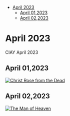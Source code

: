 <!-- toc -->

- [April 2023](#april-2023)
  * [April 01,2023](#april-012023)
  * [April 02,2023](#april-022023)

<!-- tocstop -->

# April 2023 #
CIAY April 2023

## April 01,2023 ##

[![Christ Rose from the Dead](https://raw.githubusercontent.com/fernal73/CIAY/main/April/jpgs/Day091.jpg)](https://youtu.be/Tj_ud1Z48Bg "Christ Rose from the Dead")

## April 02,2023 ##

[![The Man of Heaven](https://raw.githubusercontent.com/fernal73/CIAY/main/April/jpgs/Day092.jpg)](https://youtu.be/6h6nNB_DTss "The Man of Heaven")

